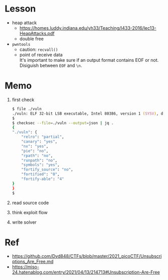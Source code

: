 # Lesson
- heap attack  
    - https://homes.luddy.indiana.edu/yh33/Teaching/I433-2016/lec13-HeapAttacks.pdf  
    - double free  
- `pwntools`  
    - caution: `recvall()`  
    - point of receive data  
        It's important to make sure if an output format contains EOF or not.  
        Disiguish between `EOF` and `\n`.  


# Memo  
1. first check  
    ```zsh
    $ file ./vuln
    ./vuln: ELF 32-bit LSB executable, Intel 80386, version 1 (SYSV), dynamically linked, interpreter /lib/ld-linux.so.2, for GNU/Linux 3.2.0, BuildID[sha1]=89699d062dc4f47448ba7c5c03105267c060ce30, not stripped
    $
    $ checksec --file=./vuln --output=json | jq .
    {
    "./vuln": {
        "relro": "partial",
        "canary": "yes",
        "nx": "yes",
        "pie": "no",
        "rpath": "no",
        "runpath": "no",
        "symbols": "yes",
        "fortify_source": "no",
        "fortified": "0",
        "fortify-able": "4"
    }
    }
    $
    ```

2. read source code  

3. think exploit flow  

4. write solver  


# Ref  
- https://github.com/Dvd848/CTFs/blob/master/2021_picoCTF/Unsubscriptions_Are_Free.md  
- https://miso-24.hatenablog.com/entry/2021/04/13/214713#Unsubscription-Are-Free  